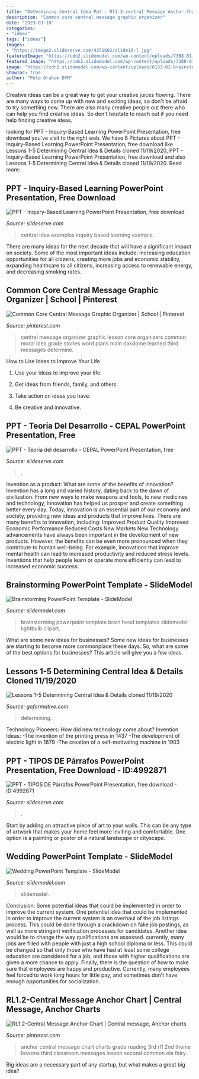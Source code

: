 ```yaml
---
title: "Determining Central Idea Ppt : Rl1.2-central Message Anchor Chart"
description: "Common core central message graphic organizer"
date: "2023-03-18"
categories:
- "ideas"
tags: ["ideas"]
images:
- "https://image2.slideserve.com/4371602/slide16-l.jpg"
featuredImage: "https://cdn2.slidemodel.com/wp-content/uploads/7388-01-wedding-powerpoint-template-4.jpg"
featured_image: "https://cdn2.slidemodel.com/wp-content/uploads/7388-01-wedding-powerpoint-template-4.jpg"
image: "https://cdn2.slidemodel.com/wp-content/uploads/6133-01-brainstorming-powerpoint-template-5.jpg"
ShowToc: true
author: "Pete Graham DVM"
---
```



Creative ideas can be a great way to get your creative juices flowing. There are many ways to come up with new and exciting ideas, so don't be afraid to try something new. There are also many creative people out there who can help you find creative ideas. So don't hesitate to reach out if you need help finding creative ideas.

	

		
looking for PPT - Inquiry-Based Learning PowerPoint Presentation, free download you've visit to the right web. We have 8 Pictures about PPT - Inquiry-Based Learning PowerPoint Presentation, free download like Lessons 1-5 Determining Central Idea &amp; Details cloned 11/19/2020, PPT - Inquiry-Based Learning PowerPoint Presentation, free download and also Lessons 1-5 Determining Central Idea &amp; Details cloned 11/19/2020. Read more:
		
    
## PPT - Inquiry-Based Learning PowerPoint Presentation, Free Download

<img loading=lazy src="https://image2.slideserve.com/4371602/slide16-l.jpg" onerror="this.onerror=null;this.src='https://tse3.mm.bing.net/th?id=OIP.vVUt6jrmb-8OT_TgxS5NzQHaFj&amp;pid=15.1';" alt="PPT - Inquiry-Based Learning PowerPoint Presentation, free download">

_Source: slideserve.com_

>central idea examples inquiry based learning example. 

	

There are many ideas for the next decade that will have a significant impact on society. Some of the most important ideas include: increasing education opportunities for all citizens, creating more jobs and economic stability, expanding healthcare to all citizens, increasing access to renewable energy, and decreasing smoking rates.

    
## Common Core Central Message Graphic Organizer | School | Pinterest

<img loading=lazy src="https://s-media-cache-ak0.pinimg.com/736x/40/8a/46/408a463cb4fe20de1136753c99177ed6.jpg" onerror="this.onerror=null;this.src='https://tse2.mm.bing.net/th?id=OIP.dxfgSiLRMFv8JDacnLJjpAHaJ_&amp;pid=15.1';" alt="Common Core Central Message Graphic Organizer | School | Pinterest">

_Source: pinterest.com_

>central message organizer graphic lesson core organizers common moral idea grade stories word plans main oakdome learned third messages determine. 

	

How to Use Ideas to Improve Your Life
1. Use your ideas to improve your life.
2. Get ideas from friends, family, and others.

3. Take action on ideas you have.

4. Be creative and innovative.

    
## PPT - Teoría Del Desarrollo - CEPAL PowerPoint Presentation, Free

<img loading=lazy src="https://image.slideserve.com/1179858/teor-a-del-desarrollo-cepal2-l.jpg" onerror="this.onerror=null;this.src='https://tse1.mm.bing.net/th?id=OIP.kIVmNwyt5hdk9AfIaq3sSQHaFj&amp;pid=15.1';" alt="PPT - Teoría del desarrollo - CEPAL PowerPoint Presentation, free">

_Source: slideserve.com_

>. 

	

Invention as a product: What are some of the benefits of innovation?
Invention has a long and varied history, dating back to the dawn of civilization. From new ways to make weapons and tools, to new medicines and technology, innovation has helped us prosper and create something better every day. Today, innovation is an essential part of our economy and society, providing new ideas and products that improve lives. There are many benefits to innovation, including: 
Improved Product Quality 
Improved Economic Performance 
Reduced Costs 
New Markets 
New Technology advancements have always been important in the development of new products. However, the benefits can be even more pronounced when they contribute to human well-being. For example, innovations that improve mental health can lead to increased productivity and reduced stress levels. Inventions that help people learn or operate more efficiently can lead to increased economic success.

    
## Brainstorming PowerPoint Template - SlideModel

<img loading=lazy src="https://cdn2.slidemodel.com/wp-content/uploads/6133-01-brainstorming-powerpoint-template-5.jpg" onerror="this.onerror=null;this.src='https://tse2.mm.bing.net/th?id=OIP.HREGahc6u7uWWcM-EkK63AHaEK&amp;pid=15.1';" alt="Brainstorming PowerPoint Template - SlideModel">

_Source: slidemodel.com_

>brainstorming powerpoint template brain head templates slidemodel lightbulb clipart. 

	

What are some new ideas for businesses?
Some new ideas for businesses are starting to become more commonplace these days.  So, what are some of the best options for businesses? This article will give you a few ideas.

    
## Lessons 1-5 Determining Central Idea &amp; Details Cloned 11/19/2020

<img loading=lazy src="https://dm2ec218nt2z5.cloudfront.net/2020-11-19/5f491aa27efeadc0767a9a95/5fb698cb4442a5917a903b86_CC-2018-OH6R-RI-SE-L1.pdf/page-7.png" onerror="this.onerror=null;this.src='https://tse3.mm.bing.net/th?id=OIP.-MS2bF4DofoUSClsJD3jiQHaJd&amp;pid=15.1';" alt="Lessons 1-5 Determining Central Idea &amp; Details cloned 11/19/2020">

_Source: goformative.com_

>determining. 

	

Technology Pioneers: How did new technology come about?
Invention Ideas: 
-The invention of the printing press in 1437 
-The development of electric light in 1879 
-The creation of a self-motivating machine in 1903

    
## PPT - TIPOS DE Párrafos PowerPoint Presentation, Free Download - ID:4992871

<img loading=lazy src="https://image2.slideserve.com/4992871/b-p-rrafos-de-conclusi-n-l.jpg" onerror="this.onerror=null;this.src='https://tse2.mm.bing.net/th?id=OIP.Pd-GvbKaIci35bxv3xVVhgHaFj&amp;pid=15.1';" alt="PPT - TIPOS DE Párrafos PowerPoint Presentation, free download - ID:4992871">

_Source: slideserve.com_

>. 

	

Start by adding an attractive piece of art to your walls. This can be any type of artwork that makes your home feel more inviting and comfortable. One option is a painting or poster of a natural landscape or cityscape.

    
## Wedding PowerPoint Template - SlideModel

<img loading=lazy src="https://cdn2.slidemodel.com/wp-content/uploads/7388-01-wedding-powerpoint-template-4.jpg" onerror="this.onerror=null;this.src='https://tse3.mm.bing.net/th?id=OIP.Kqc8zVQ7oeZGFWD6bJT0hQHaEK&amp;pid=15.1';" alt="Wedding PowerPoint Template - SlideModel">

_Source: slidemodel.com_

>slidemodel. 

	

Conclusion: Some potential ideas that could be implemented in order to improve the current system.
One potential idea that could be implemented in order to improve the current system is an overhaul of the job listings process. This could be done through a crackdown on fake job postings, as well as more stringent verification processes for candidates. Another idea would be to change the way qualifications are assessed. currently, many jobs are filled with people with just a high school diploma or less. This could be changed so that only those who have had at least some college education are considered for a job, and those with higher qualifications are given a more chance to apply. Finally, there is the question of how to make sure that employees are happy and productive. Currently, many employees feel forced to work long hours for little pay, and sometimes don’t have enough opportunities for socialization.

    
## RL1.2-Central Message Anchor Chart | Central Message, Anchor Charts

<img loading=lazy src="https://i.pinimg.com/originals/7f/da/ea/7fdaea3f4711e2d0b35e0b8f4368b34e.jpg" onerror="this.onerror=null;this.src='https://tse3.mm.bing.net/th?id=OIP.AHOyjz_f50vumF4KI7CT0QHaLH&amp;pid=15.1';" alt="RL1.2-Central Message Anchor Chart | Central message, Anchor charts">

_Source: pinterest.com_

>anchor central message chart charts grade reading 3rd rl1 2nd theme lessons third classroom messages lesson second common ela fairy. 

	

Big ideas are a necessary part of any startup, but what makes a great big idea? 

